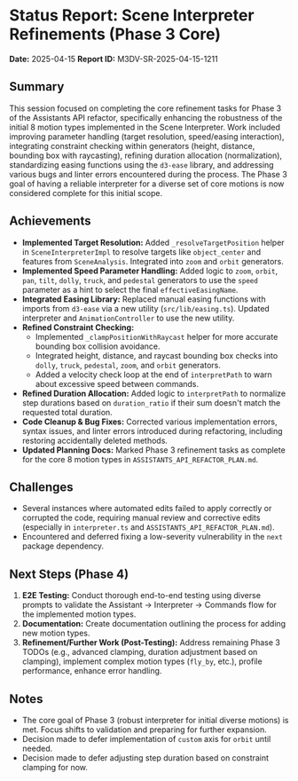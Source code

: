 # Status Report: Scene Interpreter Refinements (Phase 3 Core)

**Date:** 2025-04-15
**Report ID:** M3DV-SR-2025-04-15-1211

## Summary
This session focused on completing the core refinement tasks for Phase 3 of the Assistants API refactor, specifically enhancing the robustness of the initial 8 motion types implemented in the Scene Interpreter. Work included improving parameter handling (target resolution, speed/easing interaction), integrating constraint checking within generators (height, distance, bounding box with raycasting), refining duration allocation (normalization), standardizing easing functions using the `d3-ease` library, and addressing various bugs and linter errors encountered during the process. The Phase 3 goal of having a reliable interpreter for a diverse set of core motions is now considered complete for this initial scope.

## Achievements
*   **Implemented Target Resolution:** Added `_resolveTargetPosition` helper in `SceneInterpreterImpl` to resolve targets like `object_center` and features from `SceneAnalysis`. Integrated into `zoom` and `orbit` generators.
*   **Implemented Speed Parameter Handling:** Added logic to `zoom`, `orbit`, `pan`, `tilt`, `dolly`, `truck`, and `pedestal` generators to use the `speed` parameter as a hint to select the final `effectiveEasingName`.
*   **Integrated Easing Library:** Replaced manual easing functions with imports from `d3-ease` via a new utility (`src/lib/easing.ts`). Updated interpreter and `AnimationController` to use the new utility.
*   **Refined Constraint Checking:**
    *   Implemented `_clampPositionWithRaycast` helper for more accurate bounding box collision avoidance.
    *   Integrated height, distance, and raycast bounding box checks into `dolly`, `truck`, `pedestal`, `zoom`, and `orbit` generators.
    *   Added a velocity check loop at the end of `interpretPath` to warn about excessive speed between commands.
*   **Refined Duration Allocation:** Added logic to `interpretPath` to normalize step durations based on `duration_ratio` if their sum doesn't match the requested total duration.
*   **Code Cleanup & Bug Fixes:** Corrected various implementation errors, syntax issues, and linter errors introduced during refactoring, including restoring accidentally deleted methods.
*   **Updated Planning Docs:** Marked Phase 3 refinement tasks as complete for the core 8 motion types in `ASSISTANTS_API_REFACTOR_PLAN.md`.

## Challenges
*   Several instances where automated edits failed to apply correctly or corrupted the code, requiring manual review and corrective edits (especially in `interpreter.ts` and `ASSISTANTS_API_REFACTOR_PLAN.md`).
*   Encountered and deferred fixing a low-severity vulnerability in the `next` package dependency.

## Next Steps (Phase 4)
1.  **E2E Testing:** Conduct thorough end-to-end testing using diverse prompts to validate the Assistant -> Interpreter -> Commands flow for the implemented motion types.
2.  **Documentation:** Create documentation outlining the process for adding new motion types.
3.  **Refinement/Further Work (Post-Testing):** Address remaining Phase 3 TODOs (e.g., advanced clamping, duration adjustment based on clamping), implement complex motion types (`fly_by`, etc.), profile performance, enhance error handling.

## Notes
*   The core goal of Phase 3 (robust interpreter for initial diverse motions) is met. Focus shifts to validation and preparing for further expansion.
*   Decision made to defer implementation of `custom` axis for `orbit` until needed.
*   Decision made to defer adjusting step duration based on constraint clamping for now. 